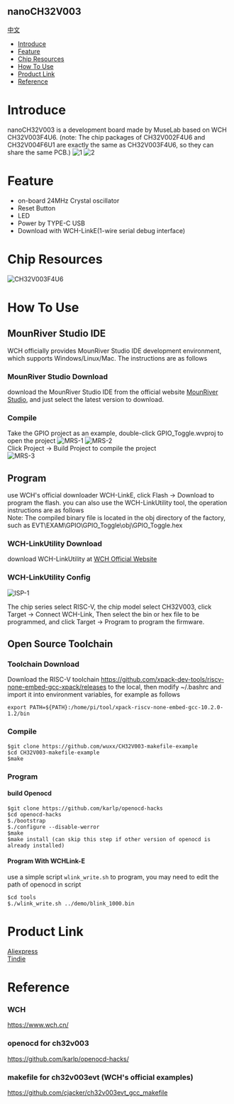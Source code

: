nanoCH32V003
-----------
[中文](./README_cn.md)

* [Introduce](#Introduce)
* [Feature](#feature)
* [Chip Resources](#chip-resources)
* [How To Use](#how-to-use)
* [Product Link](#product-link)
* [Reference](#reference)


# Introduce
nanoCH32V003 is a development board made by MuseLab based on WCH CH32V003F4U6.
(note: The chip packages of CH32V002F4U6 and CH32V004F6U1 are exactly the same as CH32V003F4U6, so they can share the same PCB.)
![1](https://github.com/wuxx/nanoCH32V003/blob/master/doc/1.jpg)
![2](https://github.com/wuxx/nanoCH32V003/blob/master/doc/2.jpg)

# Feature
- on-board 24MHz Crystal oscillator
- Reset Button
- LED
- Power by TYPE-C USB
- Download with WCH-LinkE(1-wire serial debug interface)

# Chip Resources
![CH32V003F4U6](https://github.com/wuxx/nanoCH32V003/blob/master/doc/CH32V003F4U6.png)

# How To Use
## MounRiver Studio IDE
WCH officially provides MounRiver Studio IDE development environment, which supports Windows/Linux/Mac. The instructions are as follows
 
### MounRiver Studio Download
download the MounRiver Studio IDE from the official website [MounRiver Studio](http://www.mounriver.com), and just select the latest version to download.

### Compile
Take the GPIO project as an example, double-click GPIO_Toggle.wvproj to open the project
![MRS-1](https://github.com/wuxx/nanoCH32V003/blob/master/doc/MRS-1.png)
![MRS-2](https://github.com/wuxx/nanoCH32V003/blob/master/doc/MRS-2.png)  
Click Project -> Build Project to compile the project  
![MRS-3](https://github.com/wuxx/nanoCH32V003/blob/master/doc/MRS-3.png)


## Program
use WCH's official downloader WCH-LinkE, click Flash -> Download to program the flash. you can also use the WCH-LinkUtility tool, the operation instructions are as follows  
Note: The compiled binary file is located in the obj directory of the factory, such as EVT\EXAM\GPIO\GPIO_Toggle\obj\GPIO_Toggle.hex

### WCH-LinkUtility Download
download WCH-LinkUtility at [WCH Official Website](https://www.wch.cn/downloads/WCH-LinkUtility_ZIP.html)

### WCH-LinkUtility Config
![ISP-1](https://github.com/wuxx/nanoCH32V003/blob/master/doc/ISP-1.png)

The chip series select RISC-V, the chip model select CH32V003, click Target -> Connect WCH-Link, Then select the bin or hex file to be programmed, and click Target -> Program to program the firmware.

## Open Source Toolchain
### Toolchain Download

Download the RISC-V toolchain https://github.com/xpack-dev-tools/riscv-none-embed-gcc-xpack/releases to the local, then modify ~/.bashrc and import it into environment variables, for example as follows
```
export PATH=${PATH}:/home/pi/tool/xpack-riscv-none-embed-gcc-10.2.0-1.2/bin
```

### Compile
```
$git clone https://github.com/wuxx/CH32V003-makefile-example
$cd CH32V003-makefile-example
$make
```

### Program
#### build Openocd 
```
$git clone https://github.com/karlp/openocd-hacks
$cd openocd-hacks
$./bootstrap
$./configure --disable-werror
$make
$make install (can skip this step if other version of openocd is already installed)
```
#### Program With WCHLink-E
use a simple script `wlink_write.sh` to program, you may need to edit the path of openocd in script
```
$cd tools
$./wlink_write.sh ../demo/blink_1000.bin
```

# Product Link
[Aliexpress](https://www.aliexpress.com/item/1005005221751705.html?spm=5261.ProductManageOnline.0.0.10334edffmDOlC)  
[Tindie](https://www.tindie.com/products/johnnywu/nanoch32v003-development-board/)

# Reference
### WCH
https://www.wch.cn/
### openocd for ch32v003
https://github.com/karlp/openocd-hacks/
### makefile for ch32v003evt (WCH's official examples)
https://github.com/cjacker/ch32v003evt_gcc_makefile

